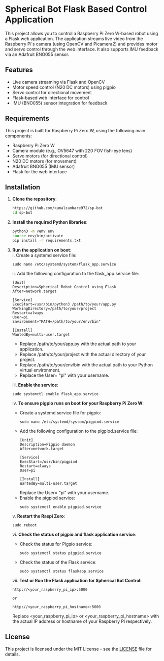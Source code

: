 # Spherical Bot Flask Based Control Application

This project allows you to control a Raspberry Pi Zero W-based robot using a Flask web application. The application streams live video from the Raspberry Pi's camera (using OpenCV and Picamera2) and provides motor and servo control through the web interface. It also supports IMU feedback via an Adafruit BNO055 sensor.

## Features
- Live camera streaming via Flask and OpenCV
- Motor speed control (N20 DC motors) using pigpio
- Servo control for directional movement
- Flask-based web interface for control
- IMU (BNO055) sensor integration for feedback

## Requirements

This project is built for Raspberry Pi Zero W, using the following main components:
- Raspberry Pi Zero W
- Camera module (e.g., OV5647 with 220 FOV fish-eye lens)
- Servo motors (for directional control)
- N20 DC motors (for movement)
- Adafruit BNO055 (IMU sensor)
- Flask for the web interface

## Installation

1. **Clone the repository**:

   ```bash
   https://github.com/kunalzambare972/sp-bot
   cd sp-bot

2. **Install the required Python libraries**:
   ```bash
   python3 -m venv env
   source env/bin/activate
   pip install -r requirements.txt

3. **Run the application on boot**:</br>
   i. Create a systemd service file:</br>
      ```
      sudo nano /etc/systemd/system/flask_app.service
      ```
   ii. Add the following configuration to the flask_app.service file:</br>
      ```
      [Unit]
      Description=Spherical Robot Control using Flask 
      After=network.target

      [Service]
      ExecStart=/usr/bin/python3 /path/to/your/app.py
      WorkingDirectory=/path/to/your/project
      Restart=always
      User=pi
      Environment="PATH=/path/to/your/env/bin"
      
      [Install]
      WantedBy=multi-user.target
      ```
      - Replace /path/to/your/app.py with the actual path to your application.</br>
      - Replace /path/to/your/project with the actual directory of your project.</br>
      - Replace /path/to/your/env/bin with the actual path to your Python virtual environment.</br>
      - Replace the User= "pi" with your username. </br>
      
   iii. **Enable the service**:</br>
      ```
      sudo systemctl enable flask_app.service
      ```
   iv. **To ensure pigpio runs on boot for your Raspberry Pi Zero W**:</br>
      - Create a systemd service file for pigpio:</br>
        ```
        sudo nano /etc/systemd/system/pigpiod.service
        ```
      - Add the following configuration to the pigpiod.service file:</br>
        ```
        [Unit]
        Description=Pigpio daemon
        After=network.target

        [Service]
        ExecStart=/usr/bin/pigpiod
        Restart=always
        User=pi

        [Install]
        WantedBy=multi-user.target

        ```
        Replace the User= "pi" with your username.</br>
      - Enable the pigpiod service:</br>
         ```
         sudo systemctl enable pigpiod.service
         ```
         
   v. **Restart the Raspi Zero**:
      ```
      sudo reboot
      ```

   vi. **Check the status of pigpio and flask application service**:</br>
      - Check the status for Pigpio service:</br>
        ```
        sudo systemctl status pigpiod.service
        ```
      - Check the status of the Flask service:</br>
        ```
        sudo systemctl status flaskapp.service
        ```
   vii. **Test or Run the Flask application for Spherical Bot Control**:</br>
      ```
      http://<your_raspberry_pi_ip>:5000

      or

      http://<your_raspberry_pi_hostname>:5000
      
      ```
      Replace <your_raspberry_pi_ip> or <your_raspberry_pi_hostname> with the actual IP address or hostname of your Raspberry Pi respectively.</br>

## License

This project is licensed under the MIT License - see the [LICENSE](LICENSE) file for details.
